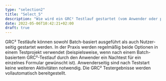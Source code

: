 ```yaml
---
type: "selection2"
title: "Select_5"
description: "Wie wird ein GRC² Testlauf gestartet (vom Anwender oder per Batch) ? Wird Unterstützung von der IT benötigt oder kann der Fachabteilungs-Anwender selbständig Testläufe durchführen ?"
date: 2022-05-06T10:42:21+02:00
draft: true
---
```


GRC² Testläufe können sowohl Batch-basiert ausgeführt als auch Nutzer-seitig gestartet werden. In der Praxis werden regelmäßig beide Optionen in einem Testprojekt verwendet (beispielsweise, wenn nach einem Batch-basiertem GRC²-Testlauf durch den Anwender ein Nachtest für ein einzelnes Formular gewünscht ist). Anwenderseitig sind nach Teststart keine weiteren Aktivitäten notwendig. Die GRC² Testergebnisse werden vollautomatisch bereitgestellt.